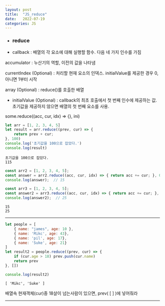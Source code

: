 ```yaml
---
layout: post
title:  "JS_reduce"
date:   2022-07-19
categories: JS
---
```


- <h3>reduce</h3>

- callback : 배열의 각 요소에 대해 실행할 함수. 다음 네 가지 인수를 가짐

accumulator : 누산기의 역할, 이전의 값을 나타냄

currentIndex (Optional) : 처리할 현재 요소의 인덱스. initialValue를 제공한 경우 0, 아니면 1부터 시작

array (Optional) : reduce()를 호출한 배열

- initialValue (Optional) : callback의 최초 호출에서 첫 번째 인수에 제공하는 값. 초기값을 제공하지 않으면 배열의 첫 번째 요소를 사용.

some.reduce((acc, cur, idx) => {}, ini)


```javascript
let arr = [1, 2, 3, 4, 5]
let result = arr.reduce((prev, cur) => {
    return prev + cur;
}, 100)
console.log('초기값을 100으로 잡았다.')
console.log(result)
```

    초기값을 100으로 잡았다.
    115



```javascript
const arr2 = [1, 2, 3, 4, 5];
const answer = arr2.reduce((acc, cur, idx) => { return acc += cur; }, 0);
console.log(answer);  // 15

const arr3 = [1, 2, 3, 4, 5];
const answer2 = arr3.reduce((acc, cur, idx) => { return acc += cur; }, 10);
console.log(answer2);  // 25
```

    15
    25


<hr>


```javascript
let people = [
    { name: "james", age: 10 },
    { name: 'Mikc', age: 43},
    { name: 'pil', age: 17},
    { name: 'Suke', age: 21}
]
let result2 = people.reduce((prev, cur) => {
    if (cur.age > 18) prev.push(cur.name)
    return prev
}, [])

console.log(result2)
```

    [ 'Mikc', 'Suke' ]


배열속 현재객체(cur)중 18살이 넘는사람이 있으면, prev( [ ] )에 넣어줘라

<hr>


```javascript

```
